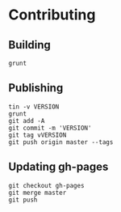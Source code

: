 Contributing
====

Building
---

	grunt

Publishing
---

	tin -v VERSION
	grunt
	git add -A
	git commit -m 'VERSION'
	git tag vVERSION
	git push origin master --tags

Updating gh-pages
----

    git checkout gh-pages
    git merge master
    git push

